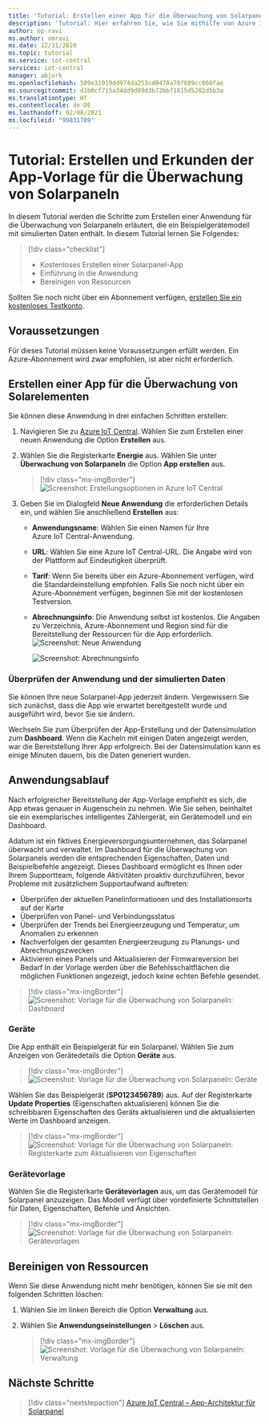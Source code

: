 ```yaml
---
title: 'Tutorial: Erstellen einer App für die Überwachung von Solarpaneln mit Azure IoT Central'
description: 'Tutorial: Hier erfahren Sie, wie Sie mithilfe von Azure IoT Central-Anwendungsvorlagen eine Solarpanel-Anwendung erstellen.'
author: op-ravi
ms.author: omravi
ms.date: 12/11/2020
ms.topic: tutorial
ms.service: iot-central
services: iot-central
manager: abjork
ms.openlocfilehash: 509e31919dd974da253cd0478a70f889cc060fae
ms.sourcegitcommit: d1b0cf715a34dd9d89d3b72bb71815d5202d5b3a
ms.translationtype: HT
ms.contentlocale: de-DE
ms.lasthandoff: 02/08/2021
ms.locfileid: "99831789"
---
```

# <a name="tutorial-create-and-explore-the-solar-panel-monitoring-app-template"></a>Tutorial: Erstellen und Erkunden der App-Vorlage für die Überwachung von Solarpaneln 

In diesem Tutorial werden die Schritte zum Erstellen einer Anwendung für die Überwachung von Solarpaneln erläutert, die ein Beispielgerätemodell mit simulierten Daten enthält. In diesem Tutorial lernen Sie Folgendes:


> [!div class="checklist"]
> * Kostenloses Erstellen einer Solarpanel-App
> * Einführung in die Anwendung
> * Bereinigen von Ressourcen


Sollten Sie noch nicht über ein Abonnement verfügen, [erstellen Sie ein kostenloses Testkonto](https://azure.microsoft.com/free).

## <a name="prerequisites"></a>Voraussetzungen

Für dieses Tutorial müssen keine Voraussetzungen erfüllt werden. Ein Azure-Abonnement wird zwar empfohlen, ist aber nicht erforderlich.


## <a name="create-a-solar-panel-monitoring-app"></a>Erstellen einer App für die Überwachung von Solarelementen 

Sie können diese Anwendung in drei einfachen Schritten erstellen:

1. Navigieren Sie zu [Azure IoT Central](https://apps.azureiotcentral.com). Wählen Sie zum Erstellen einer neuen Anwendung die Option **Erstellen** aus. 

1. Wählen Sie die Registerkarte **Energie** aus. Wählen Sie unter **Überwachung von Solarpaneln** die Option **App erstellen** aus. 

    > [!div class="mx-imgBorder"]
    > ![Screenshot: Erstellungsoptionen in Azure IoT Central](media/tutorial-iot-central-solar-panel/solar-panel-build.png)
  
1. Geben Sie im Dialogfeld **Neue Anwendung** die erforderlichen Details ein, und wählen Sie anschließend **Erstellen** aus:
    * **Anwendungsname**: Wählen Sie einen Namen für Ihre Azure IoT Central-Anwendung. 
    * **URL**: Wählen Sie eine Azure IoT Central-URL. Die Angabe wird von der Plattform auf Eindeutigkeit überprüft.
    * **Tarif**: Wenn Sie bereits über ein Azure-Abonnement verfügen, wird die Standardeinstellung empfohlen. Falls Sie noch nicht über ein Azure-Abonnement verfügen, beginnen Sie mit der kostenlosen Testversion.
    * **Abrechnungsinfo**: Die Anwendung selbst ist kostenlos. Die Angaben zu Verzeichnis, Azure-Abonnement und Region sind für die Bereitstellung der Ressourcen für die App erforderlich.
        ![Screenshot: Neue Anwendung](media/tutorial-iot-central-solar-panel/solar-panel-create-app.png)
        
        ![Screenshot: Abrechnungsinfo](media/tutorial-iot-central-solar-panel/solar-panel-create-app-billinginfo.png)


### <a name="verify-the-application-and-simulated-data"></a>Überprüfen der Anwendung und der simulierten Daten

Sie können Ihre neue Solarpanel-App jederzeit ändern. Vergewissern Sie sich zunächst, dass die App wie erwartet bereitgestellt wurde und ausgeführt wird, bevor Sie sie ändern.

Wechseln Sie zum Überprüfen der App-Erstellung und der Datensimulation zum **Dashboard**. Wenn die Kacheln mit einigen Daten angezeigt werden, war die Bereitstellung Ihrer App erfolgreich. Bei der Datensimulation kann es einige Minuten dauern, bis die Daten generiert wurden. 

## <a name="application-walk-through"></a>Anwendungsablauf
Nach erfolgreicher Bereitstellung der App-Vorlage empfiehlt es sich, die App etwas genauer in Augenschein zu nehmen. Wie Sie sehen, beinhaltet sie ein exemplarisches intelligentes Zählergerät, ein Gerätemodell und ein Dashboard.

Adatum ist ein fiktives Energieversorgungsunternehmen, das Solarpanel überwacht und verwaltet. Im Dashboard für die Überwachung von Solarpanels werden die entsprechenden Eigenschaften, Daten und Beispielbefehle angezeigt. Dieses Dashboard ermöglicht es Ihnen oder Ihrem Supportteam, folgende Aktivitäten proaktiv durchzuführen, bevor Probleme mit zusätzlichem Supportaufwand auftreten:
* Überprüfen der aktuellen Panelinformationen und des Installationsorts auf der Karte
* Überprüfen von Panel- und Verbindungsstatus
* Überprüfen der Trends bei Energieerzeugung und Temperatur, um Anomalien zu erkennen
* Nachverfolgen der gesamten Energieerzeugung zu Planungs- und Abrechnungszwecken
* Aktivieren eines Panels und Aktualisieren der Firmwareversion bei Bedarf In der Vorlage werden über die Befehlsschaltflächen die möglichen Funktionen angezeigt, jedoch keine echten Befehle gesendet.

> [!div class="mx-imgBorder"]
> ![Screenshot: Vorlage für die Überwachung von Solarpaneln: Dashboard](media/tutorial-iot-central-solar-panel/solar-panel-dashboard.png)

### <a name="devices"></a>Geräte
Die App enthält ein Beispielgerät für ein Solarpanel. Wählen Sie zum Anzeigen von Gerätedetails die Option **Geräte** aus.

> [!div class="mx-imgBorder"]
> ![Screenshot: Vorlage für die Überwachung von Solarpaneln: Geräte](media/tutorial-iot-central-solar-panel/solar-panel-device.png)

Wählen Sie das Beispielgerät (**SP0123456789**) aus. Auf der Registerkarte **Update Properties** (Eigenschaften aktualisieren) können Sie die schreibbaren Eigenschaften des Geräts aktualisieren und die aktualisierten Werte im Dashboard anzeigen. 

> [!div class="mx-imgBorder"]
> ![Screenshot: Vorlage für die Überwachung von Solarpaneln: Registerkarte zum Aktualisieren von Eigenschaften](media/tutorial-iot-central-solar-panel/solar-panel-device-properties.png)


### <a name="device-template"></a>Gerätevorlage
Wählen Sie die Registerkarte **Gerätevorlagen** aus, um das Gerätemodell für Solarpanel anzuzeigen. Das Modell verfügt über vordefinierte Schnittstellen für Daten, Eigenschaften, Befehle und Ansichten.

> [!div class="mx-imgBorder"]
> ![Screenshot: Vorlage für die Überwachung von Solarpaneln: Gerätevorlagen](media/tutorial-iot-central-solar-panel/solar-panel-device-templates.png)


## <a name="clean-up-resources"></a>Bereinigen von Ressourcen
Wenn Sie diese Anwendung nicht mehr benötigen, können Sie sie mit den folgenden Schritten löschen:

1. Wählen Sie im linken Bereich die Option **Verwaltung** aus.
1. Wählen Sie **Anwendungseinstellungen** > **Löschen** aus. 

    > [!div class="mx-imgBorder"]
    > ![Screenshot: Vorlage für die Überwachung von Solarpaneln: Verwaltung](media/tutorial-iot-central-solar-panel/solar-panel-delete-app.png)

## <a name="next-steps"></a>Nächste Schritte
 
> [!div class="nextstepaction"]
> [Azure IoT Central – App-Architektur für Solarpanel](./concept-iot-central-solar-panel-app.md)

